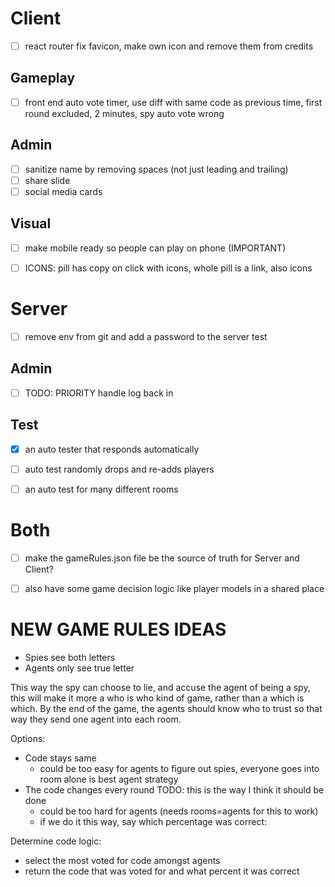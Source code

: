 
# Client

- [ ] react router fix favicon, make own icon and remove them from credits

## Gameplay

- [ ] front end auto vote timer, use diff with same code as previous time, first round excluded, 2 minutes, spy auto vote wrong

## Admin
- [ ] sanitize name by removing spaces (not just leading and trailing)
- [ ] share slide
- [ ] social media cards

## Visual
- [ ] make mobile ready so people can play on phone (IMPORTANT)
- [ ] ICONS: pill has copy on click with icons, whole pill is a link, also icons


# Server

- [ ] remove env from git and add a password to the server test

## Admin
- [ ] TODO: PRIORITY handle log back in

## Test
- [x] an auto tester that responds automatically
- [ ] auto test randomly drops and re-adds players
- [ ] an auto test for many different rooms



# Both
- [ ] make the gameRules.json file be the source of truth for Server and Client?
- [ ] also have some game decision logic like player models in a shared place



# NEW GAME RULES IDEAS

- Spies see both letters
- Agents only see true letter

This way the spy can choose to lie, and accuse the agent of being a spy, this will make it more a who is who kind of game, rather than a which is which. By the end of the game, the agents should know who to trust so that way they send one agent into each room.

Options:
- Code stays same
  - could be too easy for agents to figure out spies, everyone goes into room alone is best agent strategy
- The code changes every round TODO: this is the way I think it should be done
  - could be too hard for agents (needs rooms=agents for this to work)
  - if we do it this way, say which percentage was correct:

Determine code logic:
  - select the most voted for code amongst agents
  - return the code that was voted for and what percent it was correct
